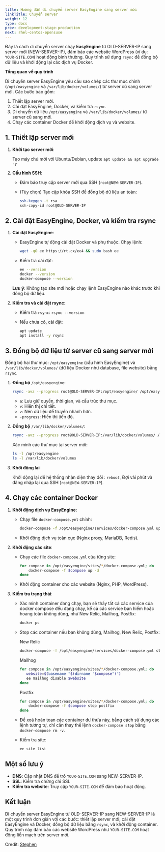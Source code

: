 ```yaml
---
title: Hướng dẫn di chuyển server EasyEngine sang server mới
linkTitle: Chuyển server
weight: 12
type: docs
prev: development-stage-production
next: rhel-centos-opensuse
---
```


Đây là cách di chuyển server chạy **EasyEngine** từ OLD-SERVER-IP sang server mới (NEW-SERVER-IP), đảm bảo các website WordPress (ví dụ: `YOUR-SITE.COM`) hoạt động bình thường. Quy trình sử dụng `rsync` để đồng bộ dữ liệu và khởi động lại các dịch vụ Docker. 

**Tổng quan về quy trình**

Di chuyển server EasyEngine yêu cầu sao chép các thư mục chính (`/opt/easyengine` và `/var/lib/docker/volumes/`) từ server cũ sang server mới. Các bước bao gồm:

1. Thiết lập server mới.
2. Cài đặt EasyEngine, Docker, và kiểm tra `rsync`.
3. Di chuyển dữ liệu `/opt/easyengine`  và `/var/lib/docker/volumes/` từ server cũ sang mới.
4. Chạy các container Docker để khởi động dịch vụ và website.

## 1. Thiết lập server mới

1. **Khởi tạo server mới**:
    
    Tạo máy chủ mới với Ubuntu/Debian, update `apt update && apt upgrade -y`
    
2. **Cấu hình SSH**:
    - Đảm bảo truy cập server mới qua SSH (`root@NEW-SERVER-IP`).
    - (Tùy chọn) Tạo cặp khóa SSH để đồng bộ dữ liệu an toàn:
        
        ```bash
        ssh-keygen -t rsa
        ssh-copy-id root@OLD-SERVER-IP
        ```
        

## 2. Cài đặt EasyEngine, Docker, và kiểm tra rsync

1. **Cài đặt EasyEngine**:
    - EasyEngine tự động cài đặt Docker và phụ thuộc. Chạy lệnh:
        
        ```bash
        wget -qO ee https://rt.cx/ee4 && sudo bash ee
        ```
        
    - Kiểm tra cài đặt:
        
        ```bash
        ee --version
        docker --version
        docker-compose --version
        ```
        
    
    **Lưu ý**: Không tạo site mới hoặc chạy lệnh EasyEngine nào khác trước khi đồng bộ dữ liệu.
    
2. **Kiểm tra và cài đặt rsync**:
    - Kiểm tra `rsync`: `rsync --version`
    - Nếu chưa có, cài đặt:
        
        ```bash
        apt update
        apt install -y rsync
        ```
        


## 3. Đồng bộ dữ liệu từ server cũ sang server mới

Đồng bộ hai thư mục: `/opt/easyengine` (cấu hình EasyEngine) và `/var/lib/docker/volumes/` (dữ liệu Docker như database, file website) bằng `rsync`.

1. **Đồng bộ** `/opt/easyengine`:
    
    ```bash
    rsync -avz --progress root@OLD-SERVER-IP:/opt/easyengine/ /opt/easyengine/
    
    ```
    
    - `a`: Lưu giữ quyền, thời gian, và cấu trúc thư mục.
    - `v`: Hiển thị chi tiết.
    - `z`: Nén dữ liệu để truyền nhanh hơn.
    - `-progress`: Hiển thị tiến độ.
2. **Đồng bộ** `/var/lib/docker/volumes/`:
    
    ```bash
    rsync -avz --progress root@OLD-SERVER-IP:/var/lib/docker/volumes/ /var/lib/docker/volumes/
    ```
    
    Xác minh các thư mục tại server mới:
    
    ```bash
    ls -l /opt/easyengine
    ls -l /var/lib/docker/volumes
    ```
    
3. **Khởi động lại**
    
    Khởi động lại để hệ thống nhận diện thay đổi : `reboot`, Đợi vài phút và đăng nhập lại qua SSH (`root@NEW-SERVER-IP`).
    

## 4. Chạy các container Docker

1. **Khởi động dịch vụ EasyEngine**:
    - Chạy file `docker-compose.yml` chính:
        
        ```bash
        docker-compose -f /opt/easyengine/services/docker-compose.yml up -d
        ```
        
    - Khởi động dịch vụ toàn cục (Nginx proxy, MariaDB, Redis).
2. **Khởi động các site**:
    - Chạy các file `docker-compose.yml` của từng site:
        
        ```bash
        for compose in /opt/easyengine/sites/*/docker-compose.yml; do
            docker-compose -f $compose up -d
        done
        ```
        
    - Khởi động container cho các website (Nginx, PHP, WordPress).
3. **Kiểm tra trạng thái**:
    - Xác minh container đang chạy, bạn sẽ thấy tất cả các service của docker compose đều đang chạy, kể cả các service bạn hiếm hoặc hoang toàn không dùng, như New Relic, Mailhog, Postfix:
        
        ```bash
        docker ps
        ```
    - Stop các container nếu bạn không dùng, Mailhog, New Relic, Postfix:

        New Relic
         ```bash
        docker-compose -f /opt/easyengine/services/docker-compose.yml stop global-newrelic-daemondocker-compose -f /opt/easyengine/services/docker-compose.yml stop global-newrelic-daemon
        ```

        Mailhog
         ```bash
        for compose in /opt/easyengine/sites/*/docker-compose.yml; do
            website=$(basename "$(dirname "$compose")")
            ee mailhog disable $website
        done
        ```

        Postfix
        ```bash
        for compose in /opt/easyengine/sites/*/docker-compose.yml; do
            docker-compose -f $compose stop postfix
        done
        ```
    - Để xoá hoàn toan các container dư thừa này, bằng cách sử dụng các lệnh tương tự, chỉ cần thay thế lệnh `docker-compose stop` bằng `docker-compose rm -v`.
        
    - Kiểm tra site:
        
        ```bash
        ee site list
        ```
        


## Một số lưu ý

- **DNS**: Cập nhật DNS để trỏ `YOUR-SITE.COM` sang NEW-SERVER-IP.
- **SSL**: Kiểm tra chứng chỉ SSL
- **Kiểm tra website**: Truy cập `YOUR-SITE.COM` để đảm bảo hoạt động.


## Kết luận

Di chuyển server EasyEngine từ OLD-SERVER-IP sang NEW-SERVER-IP là một quy trình đơn giản với các bước: thiết lập server mới, cài đặt EasyEngine và Docker, đồng bộ dữ liệu bằng `rsync`, và khởi động container. Quy trình này đảm bảo các website WordPress như `YOUR-SITE.COM` hoạt động liền mạch trên server mới.

Credit: [Stephen](https://github.com/EasyEngine/easyengine/discussions/1895)